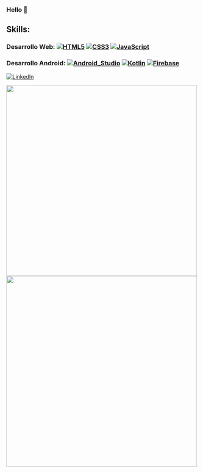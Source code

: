 ### Hello 👋

## Skills:

### Desarrollo Web: [![HTML5](https://img.shields.io/badge/HTML5-000000?style=for-the-badge&logo=html5&logoColor=white&labelColor=F7681B)]()      [![CSS3](https://img.shields.io/badge/CSS3-000000?style=for-the-badge&logo=css3&logoColor=white&labelColor=0061D5)]()      [![JavaScript](https://img.shields.io/badge/JavaScript-000000?style=for-the-badge&logo=javascript&logoColor=white&labelColor=FFF000)]() 
### Desarrollo Android: [![Android_Studio](https://img.shields.io/badge/Android_Studio-101010?style=for-the-badge&logo=android-studio&logoColor=white&labelColor=3DDC84)]()  [![Kotlin](https://img.shields.io/badge/Kotlin-101010?style=for-the-badge&logo=kotlin&logoColor=white&labelColor=0095D5)]()   [![Firebase](https://img.shields.io/badge/Firebase-101010?style=for-the-badge&logo=firebase&logoColor=white&labelColor=FFCA28)]()



[![LinkedIn](https://img.shields.io/badge/LinkedIn-Eliecer_Bustamante-3DDC84?style=for-the-badge&logo=linkedin&logoColor=white&labelColor=101010)](https://www.linkedin.com/in/eliebust04)


<img src="https://github-readme-stats.vercel.app/api?username=eliebust&show_icons=true&count_private=true" width="500" height="auto"/> <img src="https://github-readme-stats.vercel.app/api/top-langs/?username=eliebust&layout=compact&show_icons=true/" width="500" height="auto"/>

